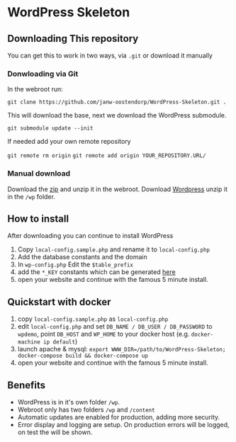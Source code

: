 # WordPress Skeleton #

## Downloading This repository ##
You can get this to work in two ways, via `.git` or download it manually

### Donwloading via Git ###
In the webroot run:

````git clone https://github.com/janw-oostendorp/WordPress-Skeleton.git .````

This will download the base, next we download the WordPress submodule.

````git submodule update --init````

If needed add your own remote repository

````git remote rm origin````
````git remote add origin YOUR_REPOSITORY.URL/````

### Manual download ###
Download the [zip](https://github.com/janw-oostendorp/WordPress-Skeleton/archive/master.zip) and unzip it in the webroot. Download [Wordpress](http://wordpress.org/latest.zip) unzip it in the `/wp` folder.

## How to install ##
After downloading you can continue to install WordPress

1. Copy `local-config.sample.php` and rename it to `local-config.php`
2. Add the database constants and the domain
3. In `wp-config.php` Edit the `$table_prefix`
4. add the `*_KEY` constants which can be generated [here](https://api.wordpress.org/secret-key/1.1/salt)
5. open your website and continue with the famous 5 minute install.

## Quickstart with docker

1. copy `local-config.sample.php` as `local-config.php`
1. edit `local-config.php` and set `DB_NAME / DB_USER / DB_PASSWORD` to `wpdemo`, point `DB_HOST` and `WP_HOME` to your docker host (e.g. `docker-machine ip default`)
1. launch apache & mysql: `export WWW_DIR=/path/to/WordPress-Skeleton; docker-compose build && docker-compose up`
1. open your website and continue with the famous 5 minute install.

## Benefits ##

- WordPress is in it's own folder `/wp`.
- Webroot only has two folders `/wp` and `/content`
- Automatic updates are enabled for production, adding more security.
- Error display and logging are setup. On production errors will be logged, on test the will be shown.

